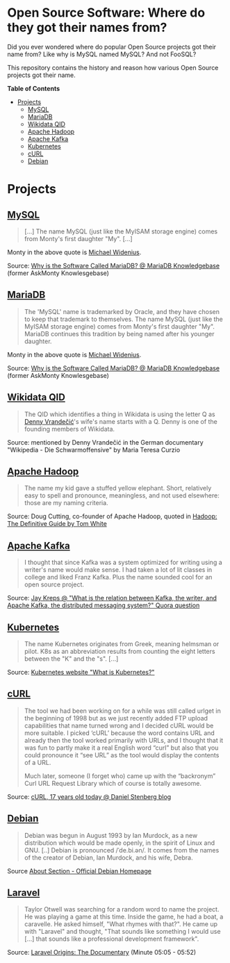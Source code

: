 # Open Source Software: Where do they got their names from?

Did you ever wondered where do popular Open Source projects got their name from?
Like why is MySQL named MySQL? And not FooSQL?

This repository contains the history and reason how various Open Source projects got their name.

<!-- START doctoc generated TOC please keep comment here to allow auto update -->
<!-- DON'T EDIT THIS SECTION, INSTEAD RE-RUN doctoc TO UPDATE -->
**Table of Contents**

- [Projects](#projects)
  - [MySQL](#mysql)
  - [MariaDB](#mariadb)
  - [Wikidata QID](#wikidata-qid)
  - [Apache Hadoop](#apache-hadoop)
  - [Apache Kafka](#apache-kafka)
  - [Kubernetes](#kubernetes)
  - [cURL](#curl)
  - [Debian](#debian)

<!-- END doctoc generated TOC please keep comment here to allow auto update -->

# Projects

## [MySQL](https://www.mysql.com/)

> [...] The name MySQL (just like the MyISAM storage engine) comes from Monty's first daughter "My". [...]

Monty in the above quote is [Michael Widenius](https://en.wikipedia.org/wiki/Michael_Widenius).

Source: [Why is the Software Called MariaDB? @ MariaDB Knowledgebase](https://mariadb.com/kb/en/why-is-the-software-called-mariadb/) (former AskMonty Knowlesgebase)

## [MariaDB](https://mariadb.org/)

> The 'MySQL' name is trademarked by Oracle, and they have chosen to keep that trademark to themselves. The name MySQL (just like the MyISAM storage engine) comes from Monty's first daughter "My". MariaDB continues this tradition by being named after his younger daughter.

Monty in the above quote is [Michael Widenius](https://en.wikipedia.org/wiki/Michael_Widenius).

Source: [Why is the Software Called MariaDB? @ MariaDB Knowledgebase](https://mariadb.com/kb/en/why-is-the-software-called-mariadb/) (former AskMonty Knowlesgebase)

## [Wikidata QID](https://www.wikidata.org)

> The QID which identifies a thing in Wikidata is using the letter Q as [Denny Vrandečić](https://en.wikipedia.org/wiki/Denny_Vrande%C4%8Di%C4%87)'s wife's name starts with a Q. Denny is one of the founding members of Wikidata.

Source: mentioned by Denny Vrandečić in the German documentary "Wikipedia - Die Schwarmoffensive" by Maria Teresa Curzio

## [Apache Hadoop](https://hadoop.apache.org/)

> The name my kid gave a stuffed yellow elephant. Short, relatively easy to spell and pronounce, meaningless, and not used elsewhere: those are my naming criteria.

Source: Doug Cutting, co-founder of Apache Hadoop, quoted in [Hadoop: The Definitive Guide by Tom White](https://www.oreilly.com/library/view/hadoop-the-definitive/9780596521974/)

## [Apache Kafka](https://kafka.apache.org/)

> I thought that since Kafka was a system optimized for writing using a writer's name would make sense. I had taken a lot of lit classes in college and liked Franz Kafka. Plus the name sounded cool for an open source project.

Source: [Jay Kreps @ "What is the relation between Kafka, the writer, and Apache Kafka, the distributed messaging system?" Quora question](https://www.quora.com/What-is-the-relation-between-Kafka-the-writer-and-Apache-Kafka-the-distributed-messaging-system/answer/Jay-Kreps)

## [Kubernetes](https://kubernetes.io/)

> The name Kubernetes originates from Greek, meaning helmsman or pilot. K8s as an abbreviation results from counting the eight letters between the "K" and the "s". [...]

Source: [Kubernetes website "What is Kubernetes?"](https://github.com/kubernetes/website/blob/f7688691e10716d66ac3fdd9c87a825c5065e109/content/en/docs/concepts/overview/what-is-kubernetes.md)

## [cURL](https://curl.se/)

> The tool we had been working on for a while was still called urlget in the beginning of 1998 but as we just recently added FTP upload capabilities that name turned wrong and I decided cURL would be more suitable. I picked ‘cURL’ because the word contains URL and already then the tool worked primarily with URLs, and I thought that it was fun to partly make it a real English word “curl” but also that you could pronounce it “see URL” as the tool would display the contents of a URL.
>
> Much later, someone (I forget who) came up with the “backronym” Curl URL Request Library which of course is totally awesome.

Source: [cURL, 17 years old today @ Daniel Stenberg blog](https://daniel.haxx.se/blog/2015/03/20/curl-17-years-old-today/)

## [Debian](https://www.debian.org/)

> Debian was begun in August 1993 by Ian Murdock, as a new distribution which would be made openly, in the spirit of Linux and GNU. [..]
> Debian is pronounced /ˈde.bi.ən/. It comes from the names of the creator of Debian, Ian Murdock, and his wife, Debra.

Source [About Section - Official Debian Homepage](https://www.debian.org/intro/about)

## [Laravel](https://laravel.com/)

> Taylor Otwell was searching for a random word to name the project.
> He was playing a game at this time. Inside the game, he had a boat, a caravelle.
> He asked himself, "What rhymes with that?". He came up with "Laravel" and thought, "That sounds like something I would use [...] that sounds like a professional development framework".

Source: [Laravel Origins: The Documentary](https://www.youtube.com/watch?v=127ng7botO4) (Minute 05:05 - 05:52)
